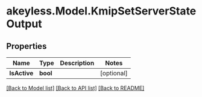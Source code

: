 # akeyless.Model.KmipSetServerStateOutput

## Properties

Name | Type | Description | Notes
------------ | ------------- | ------------- | -------------
**IsActive** | **bool** |  | [optional] 

[[Back to Model list]](../README.md#documentation-for-models) [[Back to API list]](../README.md#documentation-for-api-endpoints) [[Back to README]](../README.md)

